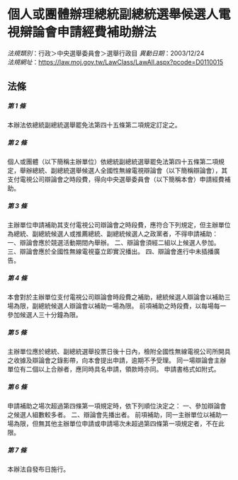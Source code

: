# 個人或團體辦理總統副總統選舉候選人電視辯論會申請經費補助辦法

*法規類別*：行政＞中央選舉委員會＞選舉行政目
*異動日期*：2003/12/24  
*法規網址*：https://law.moj.gov.tw/LawClass/LawAll.aspx?pcode=D0110015



## 法條
##### 第 1 條
本辦法依總統副總統選舉罷免法第四十五條第二項規定訂定之。

##### 第 2 條
個人或團體（以下簡稱主辦單位）依總統副總統選舉罷免法第四十五條第二項規定，舉辦總統、副總統選舉候選人全國性無線電視辯論會（以下簡稱辯論會），其支付電視公司辯論會之時段費，得向中央選舉委員會（以下簡稱本會）申請經費補助。

##### 第 3 條
主辦單位申請補助其支付電視公司辯論會之時段費，應符合下列規定，但主辦單位為總統、副總統候選人或推薦總統、副總統候選人之政黨者，不得申請補助：
一、辯論會應於競選活動期間內舉辦。
二、辯論會須經二組以上候選人參加。
三、辯論會應於全國性無線電視臺立即實況播出。
四、辯論會進行中未插播廣告。

##### 第 4 條
本會對於主辦單位支付電視公司辯論會時段費之補助，總統候選人辯論會以補助三場為限，副總統候選人辯論會以補助一場為限。
前項補助之時段費，以每場每一參加候選人三十分鐘為限。

##### 第 5 條
主辦單位應於總統、副總統選舉投票日後十日內，檢附全國性無線電視公司所開具之收據及辯論會之錄影帶，向本會提出申請，逾期不予受理。
同一場辯論會主辦單位有二個以上合辦者，應同時具名申請，領款時亦同。
申請書格式如附式。

##### 第 6 條
申請補助之場次超過第四條第一項規定時，依下列順位決定之：
一、參加辯論會之候選人組數較多者。
二、辯論會先播出者。
前項補助，同一主辦單位以補助一場為限，但無其他主辦單位申請或申請場次未超過第四條第一項規定者，不在此限。

##### 第 7 條
本辦法自發布日施行。



